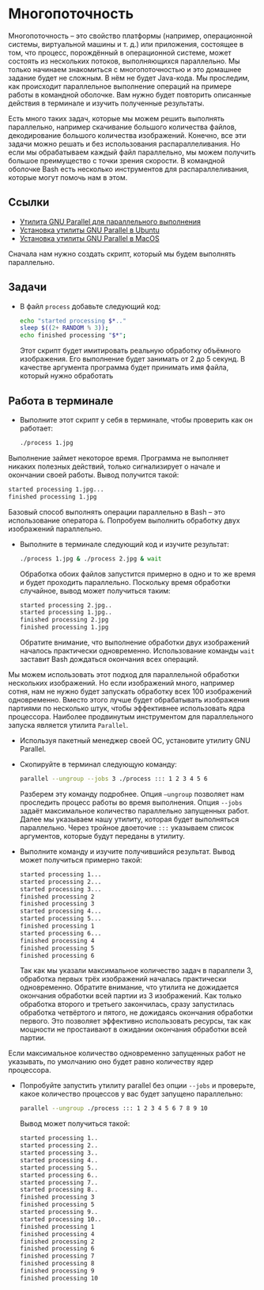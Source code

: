 # Многопоточность

Многопоточность – это свойство платформы (например, операционной системы, виртуальной машины и т. д.) или приложения, состоящее в том, что процесс, порождённый в операционной системе, может состоять из нескольких потоков, выполняющихся параллельно. Мы только начинаем знакомиться с многопоточностью и это домашнее задание будет не сложным. В нём не будет Java-кода. Мы проследим, как происходит параллельное выполнение операций на примере работы в командной оболочке. Вам нужно будет повторить описанные действия в терминале и изучить полученные результаты.

Есть много таких задач, которые мы можем решить выполнять параллельно, например скачивание большого количества файлов, декодирование большого количества изображений. Конечно, все эти задачи можно решать и без использования распараллеливания. Но если мы обрабатываем каждый файл параллельно, мы можем получить большое преимущество с точки зрения скорости. В командной оболочке Bash есть несколько инструментов для распараллеливания, которые могут помочь нам в этом.

## Ссылки

* [Утилита GNU Parallel для параллельного выполнения](https://www.gnu.org/software/parallel/parallel_tutorial.html)
* [Установка утилиты GNU Parallel в Ubuntu](https://onstartup.ru/utility/parallel/)
* [Установка утилиты GNU Parallel в MacOS](https://formulae.brew.sh/formula/parallel)

Сначала нам нужно создать скрипт, который мы будем выполнять параллельно.

## Задачи

* В файл `process` добавьте следующий код:

  ```bash
  echo "started processing $*.."
  sleep $((2+ RANDOM % 3));
  echo finished processing "$*";
  ```

  Этот скрипт будет имитировать реальную обработку объёмного изображения. Его выполнение будет занимать от 2 до 5 секунд. В качестве аргумента программа будет принимать имя файла, который нужно обработать

## Работа в терминале

* Выполните этот скрипт у себя в терминале, чтобы проверить как он работает:

  ```bash
  ./process 1.jpg
  ```

Выполнение займет некоторое время. Программа не выполняет никаких полезных действий, только сигнализирует о начале и окончании своей работы. Вывод получится такой:

  ```bash
  started processing 1.jpg...
  finished processing 1.jpg
  ```

Базовый способ выполнять операции параллельно в Bash – это использование оператора `&`. Попробуем выполнить обработку двух изображений параллельно.

* Выполните в терминале следующий код и изучите результат:

  ```bash
  ./process 1.jpg & ./process 2.jpg & wait
  ```

  Обработка обоих файлов запустится примерно в одно и то же время и будет проходить параллельно. Поскольку время обработки случайное, вывод может получиться таким:

  ```bash
  started processing 2.jpg..
  started processing 1.jpg..
  finished processing 2.jpg
  finished processing 1.jpg
  ```

  Обратите внимание, что выполнение обработки двух изображений началось практически одновременно. Использование команды `wait` заставит Bash дождаться окончания всех операций.

Мы можем использовать этот подход для параллельной обработки нескольких изображений. Но если изображений много, например сотня, нам не нужно будет запускать обработку всех 100 изображений одновременно. Вместо этого лучше будет обрабатывать изображения партиями по несколько штук, чтобы эффективнее использовать ядра процессора. Наиболее продвинутым инструментом для параллельного запуска является утилита `Parallel`.

* Используя пакетный менеджер своей ОС, установите утилиту GNU Parallel.

* Скопируйте в терминал следующую команду:

  ```bash
  parallel --ungroup --jobs 3 ./process ::: 1 2 3 4 5 6
  ```

  Разберем эту команду подробнее. Опция `–ungroup` позволяет нам проследить процесс работы во время выполнения. Опция `--jobs` задаёт максимальное количество параллельно запущенных работ. Далее мы указываем нашу утилиту, которая будет выполняться параллельно. Через тройное двоеточие `:::` указываем список аргументов, которые будут переданы в утилиту.

* Выполните команду и изучите получившийся результат. Вывод может получиться примерно такой:

  ``` sh
  started processing 1...
  started processing 2...
  started processing 3...
  finished processing 2
  finished processing 3
  started processing 4...
  started processing 5...
  finished processing 1
  started processing 6...
  finished processing 4
  finished processing 5
  finished processing 6
  ```

  Так как мы указали максимальное количество задач в параллели 3, обработка первых трёх изображений началась практически одновременно. Обратите внимание, что утилита не дожидается окончания обработки всей партии из 3 изображений. Как только обработка второго и третьего закончилась, сразу запустилась обработка четвёртого и пятого, не дожидаясь окончания обработки первого. Это позволяет эффективно использовать ресурсы, так как мощности не простаивают в ожидании окончания обработки всей партии.

Если максимальное количество одновременно запущенных работ не указывать, по умолчанию оно будет равно количеству ядер процессора.

* Попробуйте запустить утилиту parallel без опции `--jobs` и проверьте, какое количество процессов у вас будет запущено параллельно:

  ```bash
  parallel --ungroup ./process ::: 1 2 3 4 5 6 7 8 9 10
  ```

  Вывод может получиться такой:

  ```bash
  started processing 1..
  started processing 2..
  started processing 3..
  started processing 4..
  started processing 5..
  started processing 6..
  started processing 7..
  started processing 8..
  finished processing 3
  finished processing 5
  started processing 9..
  started processing 10..
  finished processing 1
  finished processing 4
  finished processing 2
  finished processing 6
  finished processing 7
  finished processing 8
  finished processing 9
  finished processing 10
  ```
